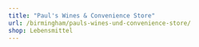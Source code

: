 ```yaml
---
title: "Paul's Wines & Convenience Store"
url: /birmingham/pauls-wines-und-convenience-store/
shop: Lebensmittel
---
```

